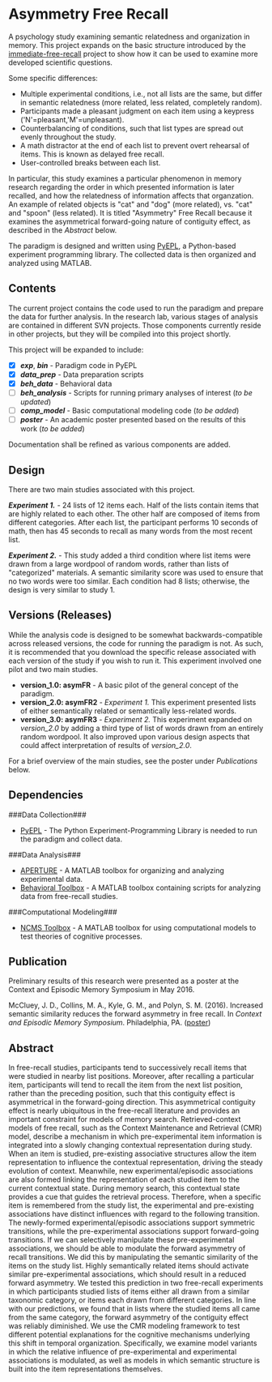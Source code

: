# Asymmetry Free Recall

A psychology study examining semantic relatedness and organization in memory.  This project expands on the basic structure introduced by the [immediate-free-recall](https://github.com/jmccluey/immediate-free-recall) project to show how it can be used to examine more developed scientific questions.

Some specific differences:
- Multiple experimental conditions, i.e., not all lists are the same, but differ in semantic relatedness (more related, less related, completely random).
- Participants made a pleasant judgment on each item using a keypress ('N'=pleasant,'M'=unpleasant).
- Counterbalancing of conditions, such that list types are spread out evenly throughout the study.
- A math distractor at the end of each list to prevent overt rehearsal of items.  This is known as delayed free recall.
- User-controlled breaks between each list.

In particular, this study examines a particular phenomenon in memory research regarding the order in which presented information is later recalled, and how the relatedness of information affects that organzation.  An example of related objects is "cat" and "dog" (more related), vs. "cat" and "spoon" (less related).  It is titled "Asymmetry" Free Recall because it examines the asymmetrical forward-going nature of contiguity effect, as described in the _Abstract_ below.

The paradigm is designed and written using [PyEPL](http://pyepl.sourceforge.net/), a Python-based experiment programming library.  The collected data is then organized and analyzed using MATLAB.

## Contents

The current project contains the code used to run the paradigm and prepare the data for further analysis.  In the research lab, various stages of analysis are contained in different SVN projects.  Those components currently reside in other projects, but they will be compiled into this project shortly.

This project will be expanded to include:
- [x] **_exp_**, **_bin_** - Paradigm code in PyEPL
- [x] **_data_prep_** - Data preparation scripts
- [x] **_beh_data_** - Behavioral data
- [ ] **_beh_analysis_** - Scripts for running primary analyses of interest (_to be updated_)
- [ ] **_comp_model_** - Basic computational modeling code (_to be added_)
- [ ] **_poster_** - An academic poster presented based on the results of this work (_to be added_)

Documentation shall be refined as various components are added.

## Design ##

There are two main studies associated with this project.

**_Experiment 1._** - 24 lists of 12 items each.  Half of the lists contain items that are highly related to each other.  The other half are composed of items from different categories.  After each list, the participant performs 10 seconds of math, then has 45 seconds to recall as many words from the most recent list.

**_Experiment 2._** - This study added a third condition where list items were drawn from a large wordpool of random words, rather than lists of "categorized" materials.  A semantic similarity score was used to ensure that no two words were too similar.  Each condition had 8 lists; otherwise, the design is very similar to study 1.

## Versions (Releases)

While the analysis code is designed to be somewhat backwards-compatible across released versions, the code for running the paradigm is not. As such, it is recommended that you download the specific release associated with each version of the study if you wish to run it.  This experiment involved one pilot and two main studies.

- **version_1.0: asymFR** - A basic pilot of the general concept of the paradigm.
- **version_2.0: asymFR2** - _Experiment 1._ This experiment presented lists of either semantically related or semantically less-related words.
- **version_3.0: asymFR3** - _Experiment 2._ This experiment expanded on _version_2.0_ by adding a third type of list of words drawn from an entirely random wordpool.  It also improved upon various design aspects that could affect interpretation of results of _version_2.0_.

For a brief overview of the main studies, see the poster under _Publications_ below.

## Dependencies

###Data Collection###
- [PyEPL](http://pyepl.sourceforge.net) - The Python Experiment-Programming Library is needed to run the paradigm and collect data.

###Data Analysis###
- [APERTURE](https://github.com/mortonne/aperture) - A MATLAB toolbox for organizing and analyzing experimental data.
- [Behavioral Toolbox](http://memory.psych.upenn.edu/Behavioral_toolbox) - A MATLAB toolbox containing scripts for analyzing data from free-recall studies.

###Computational Modeling###
- [NCMS Toolbox](https://memory.psy.vanderbilt.edu/w/index.php/NCMS_Toolbox) - A MATLAB toolbox for using computational models to test theories of cognitive processes.

## Publication ##

Preliminary results of this research were presented as a poster at the Context and Episodic Memory Symposium in May 2016.

McCluey, J. D., Collins, M. A., Kyle, G. M., and Polyn, S. M. (2016). Increased semantic similarity reduces the forward asymmetry in free recall. In _Context and Episodic Memory Symposium_. Philadelphia, PA. ([poster](https://memory.psy.vanderbilt.edu/files/pubs/McClEtal16.poster.pdf))


## Abstract

In free-recall studies, participants tend to successively recall items that were studied in nearby list positions.  Moreover, after recalling a particular item, participants will tend to recall the item from the next list position, rather than the preceding position, such that this contiguity effect is asymmetrical in the forward-going direction.  This asymmetrical contiguity effect is nearly ubiquitous in the free-recall literature and provides an important constraint for models of memory search.  Retrieved-context models of free recall, such as the Context Maintenance and Retrieval (CMR) model, describe a mechanism in which pre-experimental item information is integrated into a slowly changing contextual representation during study.  When an item is studied, pre-existing associative structures allow the item representation to influence the contextual representation, driving the steady evolution of context.  Meanwhile, new experimental/episodic associations are also formed linking the representation of each studied item to the current contextual state.  During memory search, this contextual state provides a cue that guides the retrieval process.  Therefore, when a specific item is remembered from the study list, the experimental and pre-existing associations have distinct influences with regard to the following transition.  The newly-formed experimental/episodic associations support symmetric transitions, while the pre-experimental associations support forward-going transitions.  If we can selectively manipulate these pre-experimental associations, we should be able to modulate the forward asymmetry of recall transitions. We did this by manipulating the semantic similarity of the items on the study list.  Highly semantically related items should activate similar pre-experimental associations, which should result in a reduced forward asymmetry.  We tested this prediction in two free-recall experiments in which participants studied lists of items either all drawn from a similar taxonomic category, or items each drawn from different categories.  In line with our predictions, we found that in lists where the studied items all came from the same category, the forward asymmetry of the contiguity effect was reliably diminished.  We use the CMR modeling framework to test different potential explanations for the cognitive mechanisms underlying this shift in temporal organization.  Specifically, we examine model variants in which the relative influence of pre-experimental and experimental associations is modulated, as well as models in which semantic structure is built into the item representations themselves.
